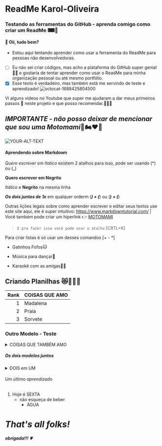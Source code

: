 # ReadMe Karol-Oliveira
### Testando as ferramentas do GitHub - aprenda comigo como criar um ReadMe ⌨📄 
#### 👋 Oii, tudo bem? 
- Estou aqui tentando aprender como usar a ferramenta do ReadMe para pessoas não desenvolvedoras.
- [ ] Eu não sei criar códigos, mas acho a plataforma do GitHub super genial 🧠💡 e gostaria de tentar aprender como usar o ReadMe para minha organização pessoal ou até mesmo portfólio. 
- [x]  Esse texto é verdadeiro, mas também está me servindo de teste e aprendizado!
![octocat-1688425804500](https://github.com/karoliveira/Karol-Oliveira/assets/95711257/018e90b5-d684-4480-b69f-6137232cb74a)

Vi alguns vídeos no Youtube que super me ajudaram a dar meus primeiros passos 👣 neste projeto e que posso recomendar.🧚‍♀️😊 
## *IMPORTANTE - não posso deixar de mencionar que sou uma Motomami*🦋🏍❤️‍🔥

<picture>
 <source media="(prefers-color-scheme: dark)" srcset="![mine](https://github.com/karoliveira/Karol-Oliveira/assets/95711257/70564473-bb1c-4659-a5c7-84cd48e4c38e)">
 <source media="(prefers-color-scheme: light)" srcset="[YOUR-LIGHTMODE-IMAGE](https://github.com/karoliveira/Karol-Oliveira/assets/95711257/018e90b5-d684-4480-b69f-6137232cb74a)">
 <img alt="YOUR-ALT-TEXT" src="![GH IDEA](https://github.com/karoliveira/Karol-Oliveira/assets/95711257/171a1d21-eed1-4e6c-b935-8eb8041239da)">
</picture>

#### Aprendendo sobre Markdown

*Quero escrever em Italico* existem 2 atalhos para isso, pode ser usando (*) ou (_)

**Quero escrever em Negrito**

_Itálico_ e **Negrito** na mesma linha

**_Os dois juntos de 1x_** em qualquer orderm (**_) + (_**) ou (_**) + (**_) 

Outras lições legais sobre como aprender escrever e editar seus textos use este site aqui, ele é super intuitivo: https://www.markdowntutorial.com/ 
| Você também pode criar um hiperlink 👉 [MOTOMAMI](https://www.instagram.com/p/Chn-mwSt7IWcyMRG_EYNQChPj-Ct5k4VF_B1_A0/?img_index=3)  
> `E pra fazer isso você pode usar o atalho` [CRTL+K] 

Para criar listas é só usar um desses comandos [+ - *]
+ Gatinhos Fofos:cat:
- Música para dançar:woman_dancing:
* Karaokê com as amigas:microphone::notes:

## Criando Planilhas 😻🏄‍♀️🍦
| Rank | COISAS QUE AMO|
|-----:|---------------|
|     1| Madalena      |
|     2| Praia         |
|     3| Sorvete       |

### Outro Modelo - Teste
<details>
<summary>COISAS QUE TAMBÉM AMO</summary>

Estela 🐱

Dançar 👯‍♀️

Cozinhar 🔪

</details>

##### Os dois modelos juntos
<details>
<summary>DOIS em UM </summary>

| Rank | Junta tudo|
|-----:|-----------|
|     1| Gatos     |
|     2| Ocean Food|
|     3| Ice Dance |

</details>

###### Um último aprendizado
1. Hoje é SEXTA
   - não esqueça de beber 
     - ÁGUA

# _That's all folks!_
###### **obrigada!!! 💗**
